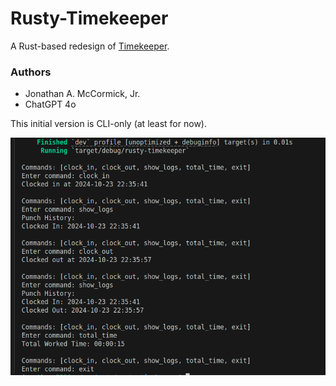 # Rusty-Timekeeper
A Rust-based redesign of [Timekeeper](https://github.com/JonathanMcCormickJr/TimeKeeper). 

### Authors 
* Jonathan A. McCormick, Jr. 
* ChatGPT 4o

This initial version is CLI-only (at least for now). 

![alt text](image-cli-in-action.png)